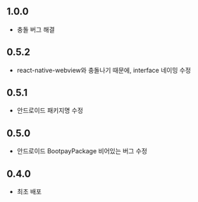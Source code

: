 ## 1.0.0
* 충돌 버그 해결 

## 0.5.2
* react-native-webview와 충돌나기 때문에, interface 네이밍 수정 

## 0.5.1
* 안드로이드 패키지명 수정 

## 0.5.0
* 안드로이드 BootpayPackage 비어있는 버그 수정 

## 0.4.0
* 최초 배포
